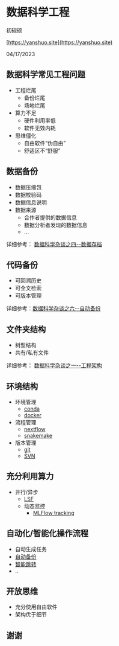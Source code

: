 # 数据科学工程

初砚硕

[https://yanshuo.site](https://yanshuo.site)

[<i class="fa-brands fa-github fa-2xs"></i>](https://github.com/dustincys/)
[<i class="fa-brands fa-twitter fa-2xs"></i>](https://twitter.com/dustin13316197)
[<i class="fa-brands fa-weibo fa-2xs"></i>](https://www.weibo.com/chuyanshuo)

04/17/2023



## 数据科学常见工程问题

- 工程烂尾
  - 备份烂尾
  - 场地烂尾
- 算力不足
  - 硬件利用率低
  - 软件无效内耗
- 思维僵化
  - 自由软件“伪自由”
  - 舒适区不“舒服”



## 数据备份

- 数据压缩包
- 数据校验码
- 数据信息说明
- 数据来源
  - 合作者提供的数据信息
  - 数据分析者发现的数据信息
  - ...

详细参考： [数据科学杂谈之四--数据存档](https://yanshuo.site/cn/2022/07/datascience/)


## 代码备份

- 可回溯历史
- 可全文检索
- 可版本管理

详细参考：[数据科学杂谈之六--自动备份](https://yanshuo.site/cn/2022/12/datascience2/)



## 文件夹结构

- 树型结构
- 共有/私有文件

详细参考： [数据科学杂谈之一--工程架构](https://yanshuo.site/cn/2020/10/datascience/)


## 环境结构

- 环境管理
  - [conda](https://docs.conda.io/en/latest/)
  - [docker](https://www.docker.com/)
- 流程管理
  - [nextflow](https://www.nextflow.io/)
  - [snakemake](https://snakemake.readthedocs.io/en/stable/)
- 版本管理
  - [git](https://git-scm.com/)
  - [SVN](https://subversion.apache.org/)



## 充分利用算力

- 并行/异步
  - [LSF](https://www.ibm.com/support/pages/what-lsf)
  - 动态监控
    - [MLFlow tracking](https://www.mlflow.org/)



## 自动化/智能化操作流程

- 自动生成任务
- [自动备份](https://yanshuo.site/cn/2022/12/datascience2/)
- [智能跳转](https://yanshuo.site/cn/2022/11/datascience/)
- ..



## 开放思维

- 充分使用自由软件
- 架构优于细节



## 谢谢
